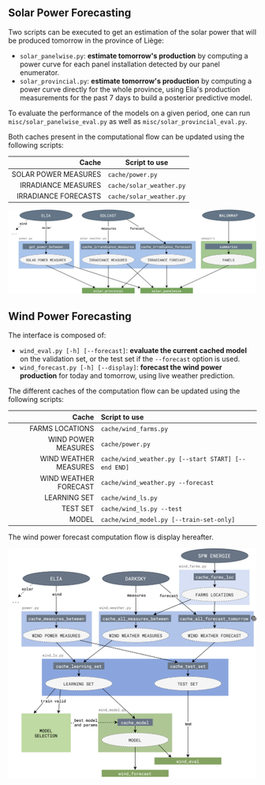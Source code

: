 ## Solar Power Forecasting

Two scripts can be executed to get an estimation of the solar power that will be produced tomorrow in the province of Liège:

- `solar_panelwise.py`: **estimate tomorrow's production** by computing a power curve for each panel installation detected by our panel enumerator.
- `solar_provincial.py`: **estimate tomorrow's production** by computing a power curve directly for the whole province, using Elia's production measurements for the past 7 days to build a posterior predictive model.

To evaluate the performance of the models on a given period, one can run `misc/solar_panelwise_eval.py` as well as `misc/solar_provincial_eval.py`.

Both caches present in the computational flow can be updated using the following scripts:

|                Cache | Script to use            |
| -------------------: | ------------------------ |
| SOLAR POWER MEASURES | `cache/power.py`         |
|  IRRADIANCE MEASURES | `cache/solar_weather.py` |
| IRRADIANCE FORECASTS | `cache/solar_weather.py` |

![solar_computation_flow](../resources/png/solar_computation_flow.png)

## Wind Power Forecasting

The interface is composed of:
 - `wind_eval.py [-h] [--forecast]`: **evaluate the current cached model** on the validation set, or the test set if the `--forecast` option is used.
 - `wind_forecast.py [-h] [--display]`: **forecast the wind power production** for today and tomorrow, using live weather prediction.

 The different caches of the computation flow can be updated using the following scripts:

| Cache | Script to use |
| -----:|:------------- |
| FARMS LOCATIONS | `cache/wind_farms.py` |
| WIND POWER MEASURES | `cache/power.py` |
| WIND WEATHER MEASURES | `cache/wind_weather.py [--start START] [--end END]` |
| WIND WEATHER FORECAST | `cache/wind_weather.py --forecast` |
| LEARNING SET | `cache/wind_ls.py` |
| TEST SET | `cache/wind_ls.py --test` |
| MODEL | `cache/wind_model.py [--train-set-only]` |

The wind power forecast computation flow is display hereafter.

![Wind Power Forecast Computation Flow](../resources/png/wind_computation_flow.png)